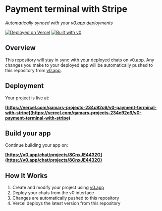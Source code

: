# Payment terminal with Stripe

*Automatically synced with your [v0.app](https://v0.app) deployments*

[![Deployed on Vercel](https://img.shields.io/badge/Deployed%20on-Vercel-black?style=for-the-badge&logo=vercel)](https://vercel.com/qamars-projects-234c92c6/v0-payment-terminal-with-stripe)
[![Built with v0](https://img.shields.io/badge/Built%20with-v0.app-black?style=for-the-badge)](https://v0.app/chat/projects/8CnxJE4432O)

## Overview

This repository will stay in sync with your deployed chats on [v0.app](https://v0.app).
Any changes you make to your deployed app will be automatically pushed to this repository from [v0.app](https://v0.app).

## Deployment

Your project is live at:

**[https://vercel.com/qamars-projects-234c92c6/v0-payment-terminal-with-stripe](https://vercel.com/qamars-projects-234c92c6/v0-payment-terminal-with-stripe)**

## Build your app

Continue building your app on:

**[https://v0.app/chat/projects/8CnxJE4432O](https://v0.app/chat/projects/8CnxJE4432O)**

## How It Works

1. Create and modify your project using [v0.app](https://v0.app)
2. Deploy your chats from the v0 interface
3. Changes are automatically pushed to this repository
4. Vercel deploys the latest version from this repository
